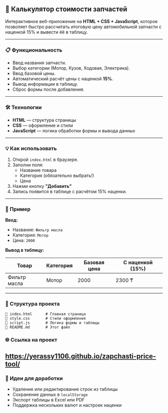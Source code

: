 ## 🚗 Калькулятор стоимости запчастей

Интерактивное веб-приложение на **HTML + CSS + JavaScript**, которое позволяет быстро рассчитать итоговую цену автомобильной запчасти с наценкой 15% и вывести ёё в таблицу.

---

### 📋 Функциональность

- Ввод названия запчасти.
- Выбор категории (Мотор, Кузов, Ходовая, Электрика).
- Ввод базовой цены.
- Автоматический расчёт цены с наценкой **15%**.
- Вывод информации в таблицу.
- Сброс формы после добавления.

---

### 🛠️ Технологии

- **HTML** — структура страницы
- **CSS** — оформление и стили
- **JavaScript** — логика обработки формы и вывода данных

---

### 💡 Как использовать

1. Открой `index.html` в браузере.
2. Заполни поля:
   - Название товара
   - Категория (обязательно выбрать!)
   - Цена
3. Нажми кнопку **"Добавить"**
4. Запись появится в таблице с расчётом 15% наценки.

---

### 💾 Пример

**Ввод:**

- Название: `Фильтр масла`
- Категория: `Мотор`
- Цена: `2000`

**Вывод в таблицу:**

| Товар        | Категория | Базовая цена | С наценкой (15%) |
| ------------ | --------- | ------------ | ---------------- |
| Фильтр масла | Мотор     | 2000         | 2300 ₸           |

---

### 📁 Структура проекта

```
🔹 index.html      # Главная страница
🔹 style.css       # Стили оформления
🔹 script.js       # Логика формы и таблицы
🔹 README.md       # Этот файл
```
### 🌐 Ссылка на проект

https://yerassy1106.github.io/zapchasti-price-tool/
---

### 🚀 Идеи для доработки

- Удаление или редактирование строк из таблицы
- Сохранение данных в `localStorage`
- Экспорт таблицы в Excel или PDF
- Поддержка нескольких валют и настроек наценки

